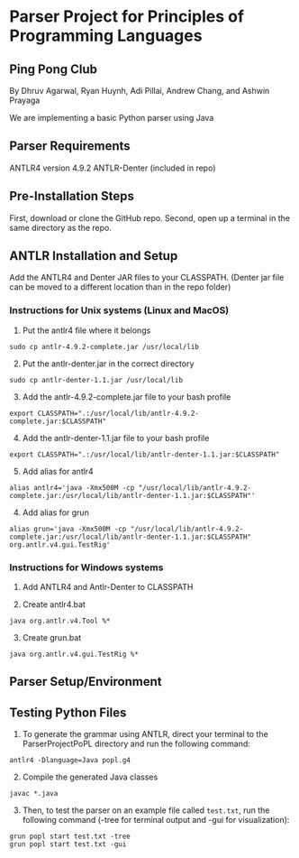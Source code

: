 # Parser Project for Principles of Programming Languages

## Ping Pong Club

By Dhruv Agarwal, Ryan Huynh, Adi Pillai, Andrew Chang, and Ashwin Prayaga

We are implementing a basic Python parser using Java

## Parser Requirements
ANTLR4 version 4.9.2
ANTLR-Denter (included in repo)

## Pre-Installation Steps
First, download or clone the GitHub repo.
Second, open up a terminal in the same directory as the repo.

## ANTLR Installation and Setup
Add the ANTLR4 and Denter JAR files to your CLASSPATH. (Denter jar file can be moved to a different location than in the repo folder) 

### Instructions for Unix systems (Linux and MacOS)
1. Put the antlr4 file where it belongs
```
sudo cp antlr-4.9.2-complete.jar /usr/local/lib
```

2. Put the antlr-denter.jar in the correct directory
```
sudo cp antlr-denter-1.1.jar /usr/local/lib
```

3. Add the antlr-4.9.2-complete.jar file to your bash profile
```
export CLASSPATH=".:/usr/local/lib/antlr-4.9.2-complete.jar:$CLASSPATH"
```

4. Add the antlr-denter-1.1.jar file to your bash profile
```
export CLASSPATH=".:/usr/local/lib/antlr-denter-1.1.jar:$CLASSPATH"
```

5. Add alias for antlr4
```
alias antlr4='java -Xmx500M -cp "/usr/local/lib/antlr-4.9.2-complete.jar:/usr/local/lib/antlr-denter-1.1.jar:$CLASSPATH"'
```

4. Add alias for grun
```
alias grun='java -Xmx500M -cp "/usr/local/lib/antlr-4.9.2-complete.jar:/usr/local/lib/antlr-denter-1.1.jar:$CLASSPATH" org.antlr.v4.gui.TestRig'
```

### Instructions for Windows systems
1. Add ANTLR4 and Antlr-Denter to CLASSPATH

2. Create antlr4.bat
```
java org.antlr.v4.Tool %*
```

3. Create grun.bat
```
java org.antlr.v4.gui.TestRig %*
```

## Parser Setup/Environment


## Testing Python Files
1. To generate the grammar using ANTLR, direct your terminal to the ParserProjectPoPL directory and run the following command:
```
antlr4 -Dlanguage=Java popl.g4
```
2. Compile the generated Java classes
```
javac *.java
```

3. Then, to test the parser on an example file called ```test.txt```, run the following command (-tree for terminal output and -gui for visualization):
```
grun popl start test.txt -tree
grun popl start test.txt -gui
```
